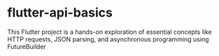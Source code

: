 # flutter-api-basics
This Flutter project is a hands-on exploration of essential concepts like HTTP requests, JSON parsing, and asynchronous programming using FutureBuilder
